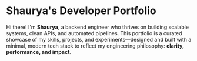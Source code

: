 # Shaurya's Developer Portfolio

Hi there! I'm **Shaurya**, a backend engineer who thrives on building scalable systems, clean APIs, and automated pipelines. This portfolio is a curated showcase of my skills, projects, and experiments—designed and built with a minimal, modern tech stack to reflect my engineering philosophy: **clarity, performance, and impact**.
